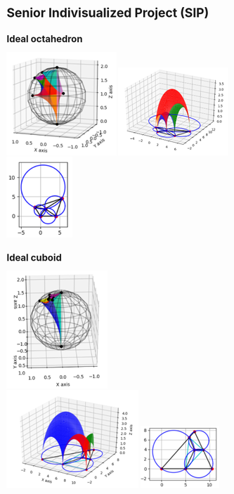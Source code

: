 # Senior Indivisualized Project (SIP)

## Ideal octahedron 
<p float="left">
  <img src="img/octa-sphere.png" width="250" />
  <img src="img/octa-upper.png" width="250" /> 
  <img src="img/octa-verticies.png" width="150" />
</p>

## Ideal cuboid
<p float="left">
  <img src="img/cube-sphere.png" width="230" />
  <img src="img/cube-upper.png" width="300" /> 
  <img src="img/cube-vertices.png" width="180" />
</p>


